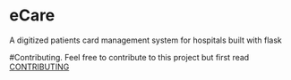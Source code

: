 # eCare
A digitized patients card management system for hospitals built with flask




#Contributing.
Feel free to contribute to this project but first read [CONTRIBUTING](https://github.com/effaamponsah/eCare/blob/master/Contributing.md)
